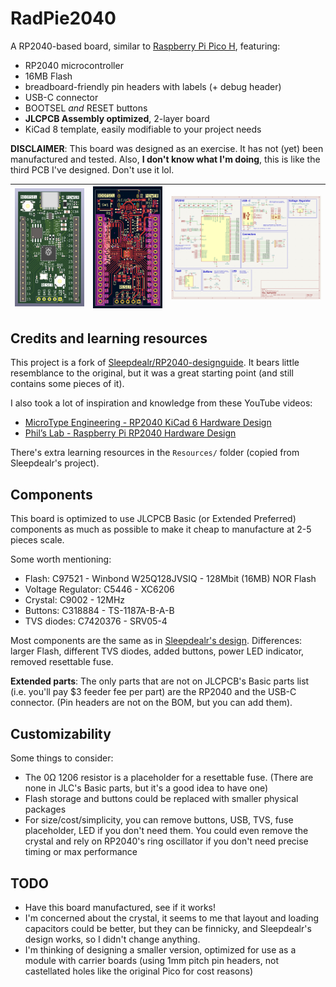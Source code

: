 # RadPie2040

A RP2040-based board, similar to [Raspberry Pi Pico H](https://www.raspberrypi.com/products/raspberry-pi-pico/), featuring:

- RP2040 microcontroller
- 16MB Flash
- breadboard-friendly pin headers with labels (+ debug header)
- USB-C connector
- BOOTSEL *and* RESET buttons
- **JLCPCB Assembly optimized**, 2-layer board
- KiCad 8 template, easily modifiable to your project needs

**DISCLAIMER**: This board was designed as an exercise. It has not (yet) been manufactured and tested. Also, **I don't know what I'm doing**, this is like the third PCB I've designed. Don't use it lol.

| <a href="https://github.com/radex/RadPie2040/raw/main/assets/render.png"><img src="https://github.com/radex/RadPie2040/raw/main/assets/render.png" alt="Top down render of the board" width="300" /></a> | <a href="https://github.com/radex/RadPie2040/raw/main/assets/routing.png"><img src="https://github.com/radex/RadPie2040/raw/main/assets/routing.png" alt="PCB routing" width="300" /></a> | <a href="https://github.com/radex/RadPie2040/raw/main/assets/schematic.png"><img src="https://github.com/radex/RadPie2040/raw/main/assets/schematic.png" alt="Schematics" width="650" /></a> |
| -- | -- | -- |

## Credits and learning resources

This project is a fork of [Sleepdealr/RP2040-designguide](https://github.com/Sleepdealr/RP2040-designguide). It bears little resemblance to the original, but it was a great starting point (and still contains some pieces of it).

I also took a lot of inspiration and knowledge from these YouTube videos:

- [MicroType Engineering - RP2040 KiCad 6 Hardware Design](https://www.youtube.com/watch?v=RNH-CL8GrF8)
- [Phil’s Lab - Raspberry Pi RP2040 Hardware Design](https://www.youtube.com/watch?v=X00Cm5LMNQk)

There's extra learning resources in the `Resources/` folder (copied from Sleepdealr's project).

## Components

This board is optimized to use JLCPCB Basic (or Extended Preferred) components as much as possible to make it cheap to manufacture at 2-5 pieces scale.

Some worth mentioning:

- Flash: C97521 - Winbond W25Q128JVSIQ - 128Mbit (16MB) NOR Flash
- Voltage Regulator: C5446 - XC6206
- Crystal: C9002 - 12MHz
- Buttons: C318884 - TS-1187A-B-A-B
- TVS diodes: C7420376 - SRV05-4

Most components are the same as in [Sleepdealr's design](https://github.com/Sleepdealr/RP2040-designguide). Differences: larger Flash, different TVS diodes, added buttons, power LED indicator, removed resettable fuse.

**Extended parts**: The only parts that are not on JLCPCB's Basic parts list (i.e. you'll pay $3 feeder fee per part) are the RP2040 and the USB-C connector. (Pin headers are not on the BOM, but you can add them).

## Customizability

Some things to consider:

- The 0Ω 1206 resistor is a placeholder for a resettable fuse. (There are none in JLC's Basic parts, but it's a good idea to have one)
- Flash storage and buttons could be replaced with smaller physical packages
- For size/cost/simplicity, you can remove buttons, USB, TVS, fuse placeholder, LED if you don't need them. You could even remove the crystal and rely on RP2040's ring oscillator if you don't need precise timing or max performance

## TODO

- Have this board manufactured, see if it works!
- I'm concerned about the crystal, it seems to me that layout and loading capacitors could be better, but they can be finnicky, and Sleepdealr's design works, so I didn't change anything.
- I'm thinking of designing a smaller version, optimized for use as a module with carrier boards (using 1mm pitch pin headers, not castellated holes like the original Pico for cost reasons)

